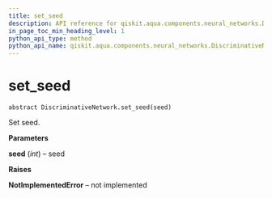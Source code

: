 ```yaml
---
title: set_seed
description: API reference for qiskit.aqua.components.neural_networks.DiscriminativeNetwork.set_seed
in_page_toc_min_heading_level: 1
python_api_type: method
python_api_name: qiskit.aqua.components.neural_networks.DiscriminativeNetwork.set_seed
---
```


# set\_seed

<span id="qiskit.aqua.components.neural_networks.DiscriminativeNetwork.set_seed" />

`abstract DiscriminativeNetwork.set_seed(seed)`

Set seed.

**Parameters**

**seed** (*int*) – seed

**Raises**

**NotImplementedError** – not implemented

